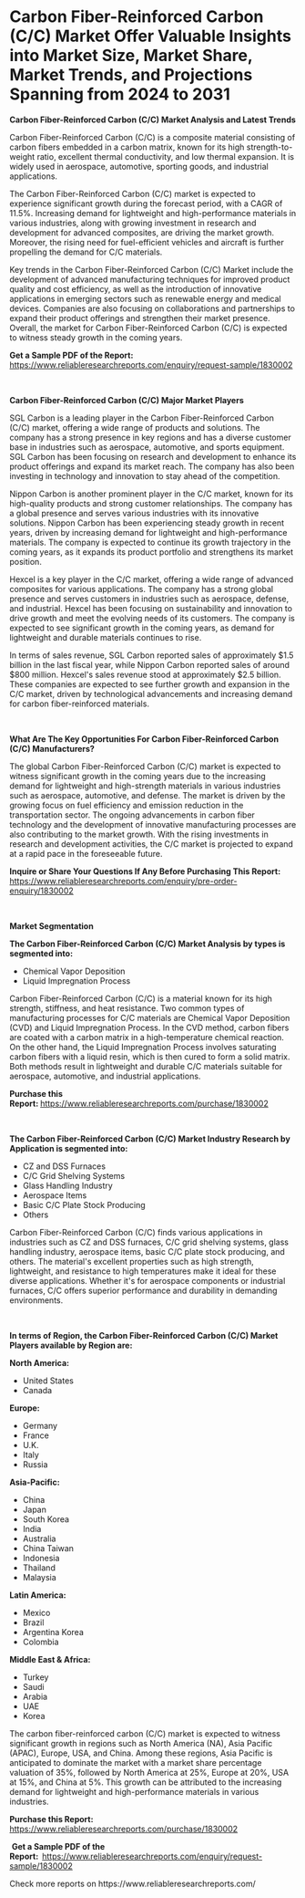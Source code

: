 <p><h1>Carbon Fiber-Reinforced Carbon (C/C) Market Offer Valuable Insights into Market Size, Market Share, Market Trends, and Projections Spanning from 2024 to 2031</h1></p><p><strong>Carbon Fiber-Reinforced Carbon (C/C) Market Analysis and Latest Trends</strong></p>
<p><p>Carbon Fiber-Reinforced Carbon (C/C) is a composite material consisting of carbon fibers embedded in a carbon matrix, known for its high strength-to-weight ratio, excellent thermal conductivity, and low thermal expansion. It is widely used in aerospace, automotive, sporting goods, and industrial applications.</p><p>The Carbon Fiber-Reinforced Carbon (C/C) market is expected to experience significant growth during the forecast period, with a CAGR of 11.5%. Increasing demand for lightweight and high-performance materials in various industries, along with growing investment in research and development for advanced composites, are driving the market growth. Moreover, the rising need for fuel-efficient vehicles and aircraft is further propelling the demand for C/C materials.</p><p>Key trends in the Carbon Fiber-Reinforced Carbon (C/C) Market include the development of advanced manufacturing techniques for improved product quality and cost efficiency, as well as the introduction of innovative applications in emerging sectors such as renewable energy and medical devices. Companies are also focusing on collaborations and partnerships to expand their product offerings and strengthen their market presence. Overall, the market for Carbon Fiber-Reinforced Carbon (C/C) is expected to witness steady growth in the coming years.</p></p>
<p><strong>Get a Sample PDF of the Report:&nbsp;</strong> <a href="https://www.reliableresearchreports.com/enquiry/request-sample/1830002">https://www.reliableresearchreports.com/enquiry/request-sample/1830002</a></p>
<p>&nbsp;</p>
<p><strong>Carbon Fiber-Reinforced Carbon (C/C) Major Market Players</strong></p>
<p><p>SGL Carbon is a leading player in the Carbon Fiber-Reinforced Carbon (C/C) market, offering a wide range of products and solutions. The company has a strong presence in key regions and has a diverse customer base in industries such as aerospace, automotive, and sports equipment. SGL Carbon has been focusing on research and development to enhance its product offerings and expand its market reach. The company has also been investing in technology and innovation to stay ahead of the competition.</p><p>Nippon Carbon is another prominent player in the C/C market, known for its high-quality products and strong customer relationships. The company has a global presence and serves various industries with its innovative solutions. Nippon Carbon has been experiencing steady growth in recent years, driven by increasing demand for lightweight and high-performance materials. The company is expected to continue its growth trajectory in the coming years, as it expands its product portfolio and strengthens its market position.</p><p>Hexcel is a key player in the C/C market, offering a wide range of advanced composites for various applications. The company has a strong global presence and serves customers in industries such as aerospace, defense, and industrial. Hexcel has been focusing on sustainability and innovation to drive growth and meet the evolving needs of its customers. The company is expected to see significant growth in the coming years, as demand for lightweight and durable materials continues to rise.</p><p>In terms of sales revenue, SGL Carbon reported sales of approximately $1.5 billion in the last fiscal year, while Nippon Carbon reported sales of around $800 million. Hexcel's sales revenue stood at approximately $2.5 billion. These companies are expected to see further growth and expansion in the C/C market, driven by technological advancements and increasing demand for carbon fiber-reinforced materials.</p></p>
<p>&nbsp;</p>
<p><strong>What Are The Key Opportunities For Carbon Fiber-Reinforced Carbon (C/C) Manufacturers?</strong></p>
<p><p>The global Carbon Fiber-Reinforced Carbon (C/C) market is expected to witness significant growth in the coming years due to the increasing demand for lightweight and high-strength materials in various industries such as aerospace, automotive, and defense. The market is driven by the growing focus on fuel efficiency and emission reduction in the transportation sector. The ongoing advancements in carbon fiber technology and the development of innovative manufacturing processes are also contributing to the market growth. With the rising investments in research and development activities, the C/C market is projected to expand at a rapid pace in the foreseeable future.</p></p>
<p><strong>Inquire or Share Your Questions If Any Before Purchasing This Report:</strong> <a href="https://www.reliableresearchreports.com/enquiry/pre-order-enquiry/1830002">https://www.reliableresearchreports.com/enquiry/pre-order-enquiry/1830002</a></p>
<p>&nbsp;</p>
<p><strong>Market Segmentation</strong></p>
<p><strong>The Carbon Fiber-Reinforced Carbon (C/C) Market Analysis by types is segmented into:</strong></p>
<p><ul><li>Chemical Vapor Deposition</li><li>Liquid Impregnation Process</li></ul></p>
<p><p>Carbon Fiber-Reinforced Carbon (C/C) is a material known for its high strength, stiffness, and heat resistance. Two common types of manufacturing processes for C/C materials are Chemical Vapor Deposition (CVD) and Liquid Impregnation Process. In the CVD method, carbon fibers are coated with a carbon matrix in a high-temperature chemical reaction. On the other hand, the Liquid Impregnation Process involves saturating carbon fibers with a liquid resin, which is then cured to form a solid matrix. Both methods result in lightweight and durable C/C materials suitable for aerospace, automotive, and industrial applications.</p></p>
<p><strong>Purchase this Report:&nbsp;</strong><a href="https://www.reliableresearchreports.com/purchase/1830002">https://www.reliableresearchreports.com/purchase/1830002</a></p>
<p>&nbsp;</p>
<p><strong>The Carbon Fiber-Reinforced Carbon (C/C) Market Industry Research by Application is segmented into:</strong></p>
<p><ul><li>CZ and DSS Furnaces</li><li>C/C Grid Shelving Systems</li><li>Glass Handling Industry</li><li>Aerospace Items</li><li>Basic C/C Plate Stock Producing</li><li>Others</li></ul></p>
<p><p>Carbon Fiber-Reinforced Carbon (C/C) finds various applications in industries such as CZ and DSS furnaces, C/C grid shelving systems, glass handling industry, aerospace items, basic C/C plate stock producing, and others. The material's excellent properties such as high strength, lightweight, and resistance to high temperatures make it ideal for these diverse applications. Whether it's for aerospace components or industrial furnaces, C/C offers superior performance and durability in demanding environments.</p></p>
<p>&nbsp;</p>
<p><strong>In terms of Region, the Carbon Fiber-Reinforced Carbon (C/C) Market Players available by Region are:</strong></p>
<p>
    <p> <strong> North America: </strong>
        <ul>
            <li>United States</li>
            <li>Canada</li>
        </ul>
        </p> 
    <p> <strong> Europe: </strong>
        <ul>
            <li>Germany</li>
            <li>France</li>
            <li>U.K.</li>
            <li>Italy</li>
            <li>Russia</li>
        </ul>
        </p> 
    <p> <strong> Asia-Pacific: </strong>
        <ul>
            <li>China</li>
            <li>Japan</li>
            <li>South Korea</li>
            <li>India</li>
            <li>Australia</li>
            <li>China Taiwan</li>
            <li>Indonesia</li>
            <li>Thailand</li>
            <li>Malaysia</li>
        </ul>
        </p> 
    <p> <strong> Latin America: </strong>
        <ul>
            <li>Mexico</li>
            <li>Brazil</li>
            <li>Argentina Korea</li>
            <li>Colombia</li>
        </ul>
        </p> 
    <p> <strong> Middle East & Africa: </strong>
        <ul>
            <li>Turkey</li>
            <li>Saudi</li>
            <li>Arabia</li>
            <li>UAE</li>
            <li>Korea</li>
        </ul>
    </p>
    </p>
<p><p>The carbon fiber-reinforced carbon (C/C) market is expected to witness significant growth in regions such as North America (NA), Asia Pacific (APAC), Europe, USA, and China. Among these regions, Asia Pacific is anticipated to dominate the market with a market share percentage valuation of 35%, followed by North America at 25%, Europe at 20%, USA at 15%, and China at 5%. This growth can be attributed to the increasing demand for lightweight and high-performance materials in various industries.</p></p>
<p><strong>Purchase this Report: </strong><a href="https://www.reliableresearchreports.com/purchase/1830002">https://www.reliableresearchreports.com/purchase/1830002</a></p>
<p>&nbsp;<strong>Get a Sample PDF of the Report:&nbsp;&nbsp;</strong><a href="https://www.reliableresearchreports.com/enquiry/request-sample/1830002">https://www.reliableresearchreports.com/enquiry/request-sample/1830002</a></p>
<p><strong></strong></p>
<p>Check more reports on https://www.reliableresearchreports.com/</p>